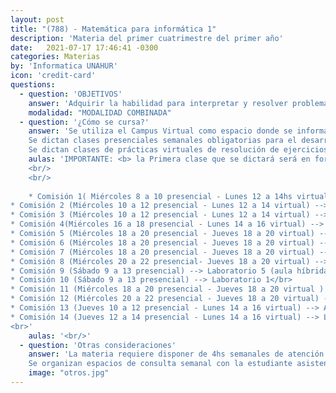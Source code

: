 ```yaml
---
layout: post
title: "(788) - Matemática para informática 1"
description: 'Materia del primer cuatrimestre del primer año'
date:   2021-07-17 17:46:41 -0300
categories: Materias
by: 'Informatica UNAHUR'
icon: 'credit-card'
questions:
  - question: 'OBJETIVOS'
    answer: 'Adquirir la habilidad para interpretar y resolver problemas, aplicando los contenidos expuestos. Es matemática DISCRETA, y los principales temas son: Elementos de lógica proposicional y de primer orden. Teoría de la Estructuras Discretas. Teoría básica de conjuntos. '
    modalidad: "MODALIDAD COMBINADA"
  - question: '¿Cómo se cursa?'
    answer: 'Se utiliza el Campus Virtual como espacio donde se informan novedades y se van habilitando contenidos.
    Se dictan clases presenciales semanales obligatorias para el desarrollo teórico con ejercicios de aplicación.
    Se dictan clases de prácticas virtuales de resolución de ejercicios que pueden ser sincrónicas o asincrónicas'
    aulas: 'IMPORTANTE: <b> la Primera clase que se dictará será en forma PRESENCIAL el día que corresponde la presencialidad en las aulas corresponidentes</b>
    <br/>
    <br/>
    
    * Comisión 1( Miércoles 8 a 10 presencial - Lunes 12 a 14hs virtual) --> Laboratorio 1</br>
* Comisión 2 (Miércoles 10 a 12 presencial - Lunes 12 a 14 virtual) --> Laboratorio 1</br>
* Comisión 3 (Miércoles 10 a 12 presencial - Lunes 12 a 14 virtual) --> Laboratorio 5 (Aula Híbrida)</br>
* Comisión 4(Miércoles 16 a 18 presencial - Lunes 14 a 16 virtual) --> Laboratorio 1</br>
* Comisión 5 (Miércoles 18 a 20 presencial - Jueves 18 a 20 virtual) --> Laboratorio 1 </br> 
* Comisión 6 (Miércoles 18 a 20 presencial - Jueves 18 a 20 virtual) --> Laboratorio 5 (Aula Híbrida)</br>
* Comisión 7 (Miércoles 18 a 20 presencial - Jueves 18 a 20 virtual) --> Aula 10 Malvinas Argentinas </br>
* Comisión 8 (Miércoles 20 a 22 presencial- Jueves 18 a 20 virtual) --> Laboratorio 1 </br>
* Comisión 9 (Sábado 9 a 13 presencial) --> Laboratorio 5 (aula híbrida)</br>
* Comisión 10 (Sábado 9 a 13 presencial) --> Laboratorio 1</br>
* Comisión 11 (Miércoles 18 a 20 presencial - Jueves 18 a 20 virtual ) --> Laboratorio 2 </br>
* Comisión 12 (Miércoles 20 a 22 presencial - Jueves 18 a 20 virtual) --> Laboratorio 5 (Aula híbrida) </br>
* Comisión 13 (Jueves 10 a 12 presencial - Lunes 14 a 16 virtual) --> Aula 10 Malvinas Argentinas </br>
* Comisión 14 (Jueves 12 a 14 presencial - Lunes 14 a 16 virtual) --> Laboratorio 1 </br>
<br>'
    aulas: '<br/>'
  - question: 'Otras consideraciones'
    answer: 'La materia requiere disponer de 4hs semanales de atención a las actividades que proponen los profesores . Se recomienda organizarse para disponer de otro tanto para realizar prácticas y estudiar. Es decir, unas 8hs semanales en total.
    Se organizan espacios de consulta semanal con la estudiante asistente'
    image: "otros.jpg"
---
```

